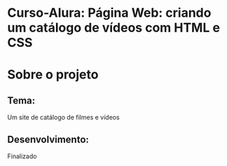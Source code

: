 # Curso-Alura: Página Web: criando um catálogo de vídeos com HTML e CSS

<h1>Sobre o projeto</h1>

<h2>Tema:</h2>

<p>Um site de catálogo de filmes e vídeos</p>

<h2>Desenvolvimento:</h2>

<p>Finalizado</p>
